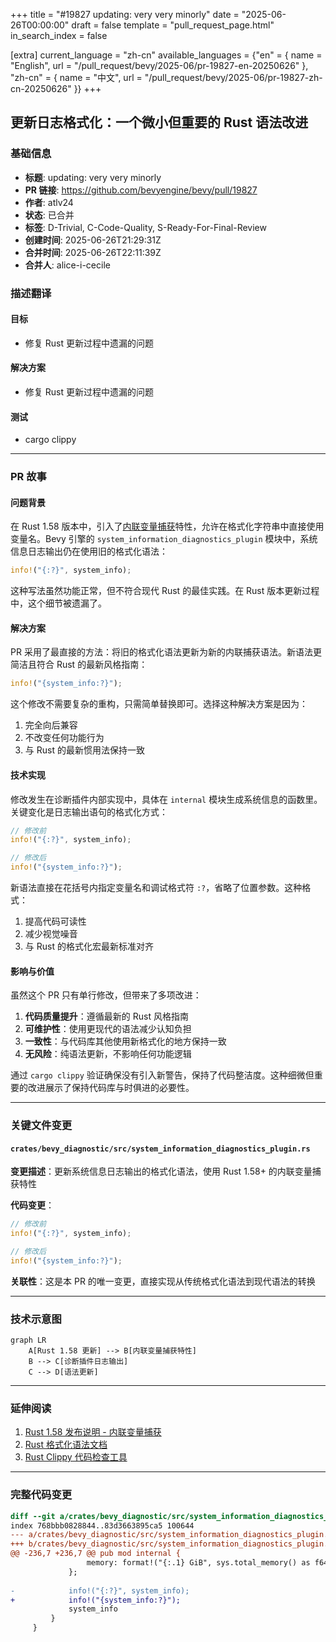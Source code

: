 +++
title = "#19827 updating: very very minorly"
date = "2025-06-26T00:00:00"
draft = false
template = "pull_request_page.html"
in_search_index = false

[extra]
current_language = "zh-cn"
available_languages = {"en" = { name = "English", url = "/pull_request/bevy/2025-06/pr-19827-en-20250626" }, "zh-cn" = { name = "中文", url = "/pull_request/bevy/2025-06/pr-19827-zh-cn-20250626" }}
+++

## 更新日志格式化：一个微小但重要的 Rust 语法改进

### 基础信息
- **标题**: updating: very very minorly
- **PR 链接**: https://github.com/bevyengine/bevy/pull/19827
- **作者**: atlv24
- **状态**: 已合并
- **标签**: D-Trivial, C-Code-Quality, S-Ready-For-Final-Review
- **创建时间**: 2025-06-26T21:29:31Z
- **合并时间**: 2025-06-26T22:11:39Z
- **合并人**: alice-i-cecile

### 描述翻译
#### 目标
- 修复 Rust 更新过程中遗漏的问题

#### 解决方案
- 修复 Rust 更新过程中遗漏的问题

#### 测试
- cargo clippy

---

### PR 故事

#### 问题背景
在 Rust 1.58 版本中，引入了[内联变量捕获](https://blog.rust-lang.org/2022/01/13/Rust-1.58.0.html#captured-identifiers-in-format-strings)特性，允许在格式化字符串中直接使用变量名。Bevy 引擎的 `system_information_diagnostics_plugin` 模块中，系统信息日志输出仍在使用旧的格式化语法：
```rust
info!("{:?}", system_info);
```
这种写法虽然功能正常，但不符合现代 Rust 的最佳实践。在 Rust 版本更新过程中，这个细节被遗漏了。

#### 解决方案
PR 采用了最直接的方法：将旧的格式化语法更新为新的内联捕获语法。新语法更简洁且符合 Rust 的最新风格指南：
```rust
info!("{system_info:?}");
```
这个修改不需要复杂的重构，只需简单替换即可。选择这种解决方案是因为：
1. 完全向后兼容
2. 不改变任何功能行为
3. 与 Rust 的最新惯用法保持一致

#### 技术实现
修改发生在诊断插件内部实现中，具体在 `internal` 模块生成系统信息的函数里。关键变化是日志输出语句的格式化方式：
```rust
// 修改前
info!("{:?}", system_info);

// 修改后
info!("{system_info:?}");
```
新语法直接在花括号内指定变量名和调试格式符 `:?`，省略了位置参数。这种格式：
1. 提高代码可读性
2. 减少视觉噪音
3. 与 Rust 的格式化宏最新标准对齐

#### 影响与价值
虽然这个 PR 只有单行修改，但带来了多项改进：
1. **代码质量提升**：遵循最新的 Rust 风格指南
2. **可维护性**：使用更现代的语法减少认知负担
3. **一致性**：与代码库其他使用新格式化的地方保持一致
4. **无风险**：纯语法更新，不影响任何功能逻辑

通过 `cargo clippy` 验证确保没有引入新警告，保持了代码整洁度。这种细微但重要的改进展示了保持代码库与时俱进的必要性。

---

### 关键文件变更

#### `crates/bevy_diagnostic/src/system_information_diagnostics_plugin.rs`
**变更描述**：更新系统信息日志输出的格式化语法，使用 Rust 1.58+ 的内联变量捕获特性

**代码变更**：
```rust
// 修改前
info!("{:?}", system_info);

// 修改后
info!("{system_info:?}");
```

**关联性**：这是本 PR 的唯一变更，直接实现从传统格式化语法到现代语法的转换

---

### 技术示意图
```mermaid
graph LR
    A[Rust 1.58 更新] --> B[内联变量捕获特性]
    B --> C[诊断插件日志输出]
    C --> D[语法更新]
```

---

### 延伸阅读
1. [Rust 1.58 发布说明 - 内联变量捕获](https://blog.rust-lang.org/2022/01/13/Rust-1.58.0.html#captured-identifiers-in-format-strings)
2. [Rust 格式化语法文档](https://doc.rust-lang.org/std/fmt/)
3. [Rust Clippy 代码检查工具](https://github.com/rust-lang/rust-clippy)

---

### 完整代码变更
```diff
diff --git a/crates/bevy_diagnostic/src/system_information_diagnostics_plugin.rs b/crates/bevy_diagnostic/src/system_information_diagnostics_plugin.rs
index 768bbb0828844..83d3663895ca5 100644
--- a/crates/bevy_diagnostic/src/system_information_diagnostics_plugin.rs
+++ b/crates/bevy_diagnostic/src/system_information_diagnostics_plugin.rs
@@ -236,7 +236,7 @@ pub mod internal {
                 memory: format!("{:.1} GiB", sys.total_memory() as f64 * BYTES_TO_GIB),
             };
 
-            info!("{:?}", system_info);
+            info!("{system_info:?}");
             system_info
         }
     }
```